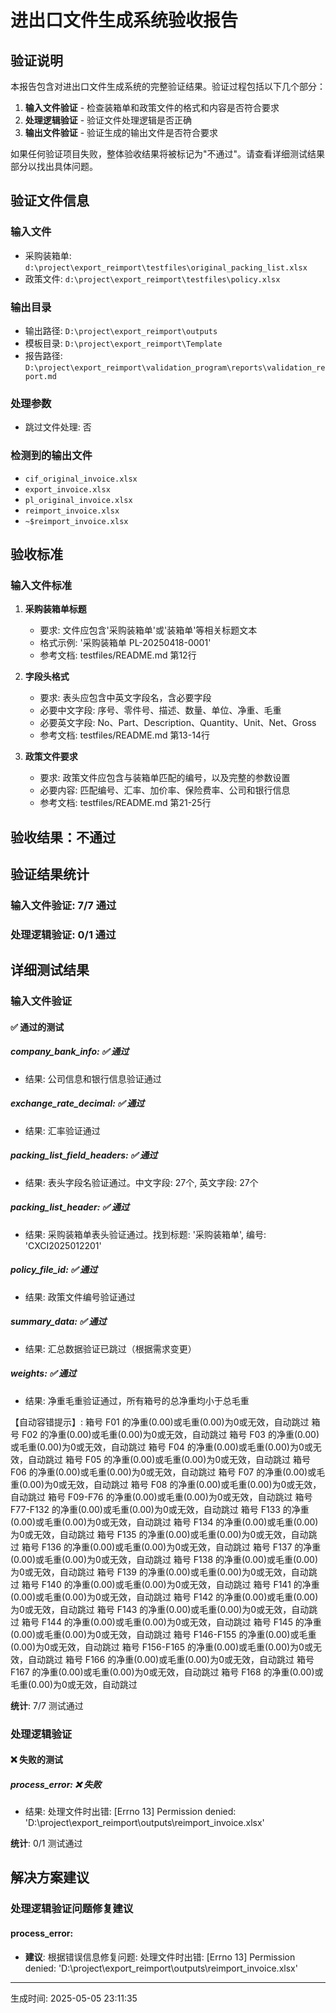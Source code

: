 # 进出口文件生成系统验收报告

## 验证说明

本报告包含对进出口文件生成系统的完整验证结果。验证过程包括以下几个部分：

1. **输入文件验证** - 检查装箱单和政策文件的格式和内容是否符合要求
2. **处理逻辑验证** - 验证文件处理逻辑是否正确
3. **输出文件验证** - 验证生成的输出文件是否符合要求

如果任何验证项目失败，整体验收结果将被标记为"不通过"。请查看详细测试结果部分以找出具体问题。

## 验证文件信息

### 输入文件
- 采购装箱单: `d:\project\export_reimport\testfiles\original_packing_list.xlsx`
- 政策文件: `d:\project\export_reimport\testfiles\policy.xlsx`

### 输出目录
- 输出路径: `D:\project\export_reimport\outputs`
- 模板目录: `D:\project\export_reimport\Template`
- 报告路径: `D:\project\export_reimport\validation_program\reports\validation_report.md`

### 处理参数
- 跳过文件处理: 否

### 检测到的输出文件
- `cif_original_invoice.xlsx`
- `export_invoice.xlsx`
- `pl_original_invoice.xlsx`
- `reimport_invoice.xlsx`
- `~$reimport_invoice.xlsx`

## 验收标准

### 输入文件标准

1. **采购装箱单标题**
   - 要求: 文件应包含'采购装箱单'或'装箱单'等相关标题文本
   - 格式示例: '采购装箱单 PL-20250418-0001'
   - 参考文档: testfiles/README.md 第12行

2. **字段头格式**
   - 要求: 表头应包含中英文字段名，含必要字段
   - 必要中文字段: 序号、零件号、描述、数量、单位、净重、毛重
   - 必要英文字段: No、Part、Description、Quantity、Unit、Net、Gross
   - 参考文档: testfiles/README.md 第13-14行

3. **政策文件要求**
   - 要求: 政策文件应包含与装箱单匹配的编号，以及完整的参数设置
   - 必要内容: 匹配编号、汇率、加价率、保险费率、公司和银行信息
   - 参考文档: testfiles/README.md 第21-25行

## 验收结果：不通过

## 验证结果统计

### 输入文件验证: 7/7 通过

### 处理逻辑验证: 0/1 通过

## 详细测试结果

### 输入文件验证

#### ✅ 通过的测试

##### company_bank_info: ✅ 通过
- 结果: 公司信息和银行信息验证通过

##### exchange_rate_decimal: ✅ 通过
- 结果: 汇率验证通过

##### packing_list_field_headers: ✅ 通过
- 结果: 表头字段名验证通过。中文字段: 27个, 英文字段: 27个

##### packing_list_header: ✅ 通过
- 结果: 采购装箱单表头验证通过。找到标题: '采购装箱单', 编号: 'CXCI2025012201'

##### policy_file_id: ✅ 通过
- 结果: 政策文件编号验证通过

##### summary_data: ✅ 通过
- 结果: 汇总数据验证已跳过（根据需求变更）

##### weights: ✅ 通过
- 结果: 净重毛重验证通过，所有箱号的总净重均小于总毛重

【自动容错提示】:
箱号 F01 的净重(0.00)或毛重(0.00)为0或无效，自动跳过
箱号 F02 的净重(0.00)或毛重(0.00)为0或无效，自动跳过
箱号 F03 的净重(0.00)或毛重(0.00)为0或无效，自动跳过
箱号 F04 的净重(0.00)或毛重(0.00)为0或无效，自动跳过
箱号 F05 的净重(0.00)或毛重(0.00)为0或无效，自动跳过
箱号 F06 的净重(0.00)或毛重(0.00)为0或无效，自动跳过
箱号 F07 的净重(0.00)或毛重(0.00)为0或无效，自动跳过
箱号 F08 的净重(0.00)或毛重(0.00)为0或无效，自动跳过
箱号 F09-F76 的净重(0.00)或毛重(0.00)为0或无效，自动跳过
箱号 F77-F132 的净重(0.00)或毛重(0.00)为0或无效，自动跳过
箱号 F133 的净重(0.00)或毛重(0.00)为0或无效，自动跳过
箱号 F134 的净重(0.00)或毛重(0.00)为0或无效，自动跳过
箱号 F135 的净重(0.00)或毛重(0.00)为0或无效，自动跳过
箱号 F136 的净重(0.00)或毛重(0.00)为0或无效，自动跳过
箱号 F137 的净重(0.00)或毛重(0.00)为0或无效，自动跳过
箱号 F138 的净重(0.00)或毛重(0.00)为0或无效，自动跳过
箱号 F139 的净重(0.00)或毛重(0.00)为0或无效，自动跳过
箱号 F140 的净重(0.00)或毛重(0.00)为0或无效，自动跳过
箱号 F141 的净重(0.00)或毛重(0.00)为0或无效，自动跳过
箱号 F142 的净重(0.00)或毛重(0.00)为0或无效，自动跳过
箱号 F143 的净重(0.00)或毛重(0.00)为0或无效，自动跳过
箱号 F144 的净重(0.00)或毛重(0.00)为0或无效，自动跳过
箱号 F145 的净重(0.00)或毛重(0.00)为0或无效，自动跳过
箱号 F146-F155 的净重(0.00)或毛重(0.00)为0或无效，自动跳过
箱号 F156-F165 的净重(0.00)或毛重(0.00)为0或无效，自动跳过
箱号 F166 的净重(0.00)或毛重(0.00)为0或无效，自动跳过
箱号 F167 的净重(0.00)或毛重(0.00)为0或无效，自动跳过
箱号 F168 的净重(0.00)或毛重(0.00)为0或无效，自动跳过

**统计**: 7/7 测试通过

### 处理逻辑验证

#### ❌ 失败的测试

##### process_error: ❌ 失败
- 结果: 处理文件时出错: [Errno 13] Permission denied: 'D:\\project\\export_reimport\\outputs\\reimport_invoice.xlsx'

**统计**: 0/1 测试通过

## 解决方案建议

### 处理逻辑验证问题修复建议

#### process_error:
- **建议**: 根据错误信息修复问题: 处理文件时出错: [Errno 13] Permission denied: 'D:\\project\\export_reimport\\outputs\\reimport_invoice.xlsx'



---
生成时间: 2025-05-05 23:11:35